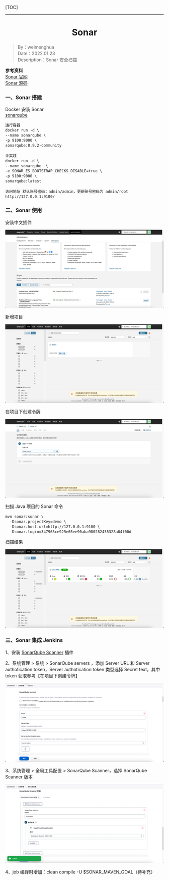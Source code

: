 [TOC]

---

<h1 align="center">Sonar</h1>

> By：weimenghua  
> Date：2022.01.23  
> Description：Sonar 安全扫描 

**参考资料**  
[Sonar 官网](https://docs.sonarqube.org/latest/)  
[Sonar 源码](https://github.com/SonarSource/sonarqube)



### 一、Sonar 搭建

Docker 安装 Sonar  
[sonarqube](https://hub.docker.com/_/sonarqube)

```
运行容器
docker run -d \
--name sonarqube \ 
-p 9100:9000 \
sonarqube:8.9.2-community

未实践
docker run -d \
--name sonarqube  \
-e SONAR_ES_BOOTSTRAP_CHECKS_DISABLE=true \ 
-p 9100:9000 \
sonarqube:latest

访问地址 默认账号密码：admin/admin，更新账号密码为 admin/root
http://127.0.0.1:9100/
```



### 二、Sonar 使用

安装中文插件

![](img/Sonar%20插件.png)

新增项目

![](img/新增项目.png)

在项目下创建令牌

![](img/创建令牌.png)

扫描 Java 项目的 Sonar 命令

```
mvn sonar:sonar \
  -Dsonar.projectKey=demo \
  -Dsonar.host.url=http://127.0.0.1:9100 \
  -Dsonar.login=347965ce925e65ee90aba980282455328a84f00d
```

扫描结果

![](img/扫描结果.png)



### 三、Sonar 集成 Jenkins

1、安装 [SonarQube Scanner](https://plugins.jenkins.io/sonar) 插件

2、系统管理 > 系统 > SonarQube servers ，添加 Server URL 和 Server authotication token，Server authotication token 类型选择 Secret text，其中 token 获取参考【在项目下创建令牌】

![](img/SonarQube%20server%20配置.png)



3、系统管理 > 全局工具配置 > SonarQube Scanner，选择 SonarQube Scanner 版本

![](img/SonarQube%20Scanner.png)

4、job 编译时增加：clean compile -U $SONAR_MAVEN_GOAL（待补充）